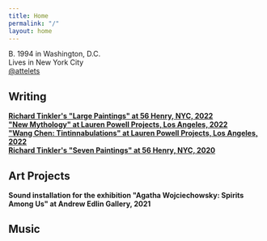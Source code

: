 ```yaml
---
title: Home
permalink: "/"
layout: home
---
```


B. 1994 in Washington, D.C.
<br>Lives in New York City
<br>[@attelets](https://www.instagram.com/attelets/) 

## Writing

**[Richard Tinkler's "Large Paintings" at 56 Henry, NYC, 2022](https://56henry.nyc/exhibitions/large-paintings)**
<br>**["New Mythology" at Lauren Powell Projects, Los Angeles, 2022](https://www.laurenpowellprojects.com/exhibitions/2022/newmythology)**
<br>**["Wang Chen: Tintinnabulations" at Lauren Powell Projects, Los Angeles, 2022](https://www.laurenpowellprojects.com/exhibitions/2022/tintinnabulations)**
<br>**[Richard Tinkler's "Seven Paintings" at 56 Henry, NYC, 2020](https://56henry.nyc/exhibitions/seven-paintings)**

## Art Projects

**Sound installation for the exhibition "Agatha Wojciechowsky: Spirits Among Us" at Andrew Edlin Gallery, 2021**

## Music